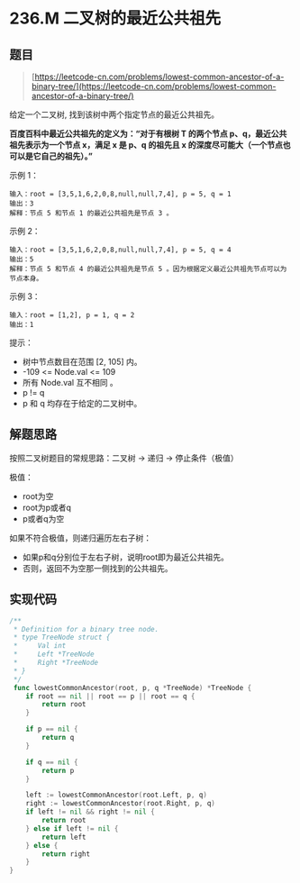 # 236.M 二叉树的最近公共祖先

## 题目

> [https://leetcode-cn.com/problems/lowest-common-ancestor-of-a-binary-tree/](https://leetcode-cn.com/problems/lowest-common-ancestor-of-a-binary-tree/)

给定一个二叉树, 找到该树中两个指定节点的最近公共祖先。

**百度百科中最近公共祖先的定义为：“对于有根树 T 的两个节点 p、q，最近公共祖先表示为一个节点 x，满足 x 是 p、q 的祖先且 x 的深度尽可能大（一个节点也可以是它自己的祖先）。”**

示例 1：

```
输入：root = [3,5,1,6,2,0,8,null,null,7,4], p = 5, q = 1 
输出：3 
解释：节点 5 和节点 1 的最近公共祖先是节点 3 。 
```

示例 2：

```
输入：root = [3,5,1,6,2,0,8,null,null,7,4], p = 5, q = 4 
输出：5 
解释：节点 5 和节点 4 的最近公共祖先是节点 5 。因为根据定义最近公共祖先节点可以为节点本身。 
```

示例 3：

```
输入：root = [1,2], p = 1, q = 2 
输出：1
```

提示：

* 树中节点数目在范围 \[2, 105] 内。&#x20;
* \-109 <= Node.val <= 109&#x20;
* 所有 Node.val 互不相同 。&#x20;
* p != q&#x20;
* p 和 q 均存在于给定的二叉树中。

## 解题思路

按照二叉树题目的常规思路：二叉树  -> 递归  -> 停止条件（极值）

极值：

* root为空
* root为p或者q
* p或者q为空

如果不符合极值，则递归遍历左右子树：

* 如果p和q分别位于左右子树，说明root即为最近公共祖先。
* 否则，返回不为空那一侧找到的公共祖先。

## 实现代码

```go
/**
 * Definition for a binary tree node.
 * type TreeNode struct {
 *     Val int
 *     Left *TreeNode
 *     Right *TreeNode
 * }
 */
 func lowestCommonAncestor(root, p, q *TreeNode) *TreeNode {
	if root == nil || root == p || root == q {
		return root
	}

	if p == nil {
		return q
	}

	if q == nil {
		return p
	}

	left := lowestCommonAncestor(root.Left, p, q)
	right := lowestCommonAncestor(root.Right, p, q)
	if left != nil && right != nil {
		return root
	} else if left != nil {
		return left
	} else {
		return right
	}
}
```
